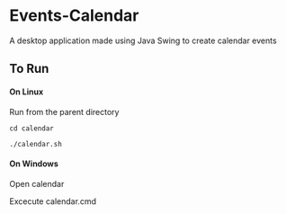 # Events-Calendar

A desktop application made using Java Swing to create calendar events

## To Run

#### On Linux
Run from the parent directory
```
cd calendar
```
```
./calendar.sh
```

#### On Windows

Open calendar

Excecute calendar.cmd

